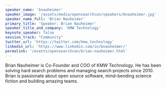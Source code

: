 ```yaml
---
speaker_name: 'bnauheimer'
speaker_image: '/assets/media/opensearchcon/speakers/bnauheimer.jpg'
speaker_name_full: 'Brian Nauheimer'
primary_title: 'Speaker: Brian Nauheimer'
speaker_title_and_company: 'KMW Technology'
keynote_speaker: false
session_track: "Community"
twitter_url: 'https://twitter.com/kmw_technology'
linkedin_url: 'https://www.linkedin.com/in/bnauheimer/'
permalink: '/events/opensearchcon/brian-nauheimer.html'
---
```


Brian Nauheimer is Co-Founder and COO of KMW Technology. He has been solving hard search problems and managing search projects since 2010. Brian is passionate about open source software, mind-bending science fiction and building amazing teams.

